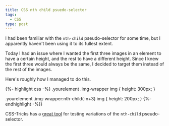 ```yaml
---
title: CSS nth child psuedo-selector
tags:
  - CSS
type: post
---
```


I had been familiar with the <code>nth-child</code> pseudo-selector for some time, but I apparently haven't been using it to its fullest extent. 

Today I had an issue where I wanted the first three images in an element to have a certain height, and the rest to have a different height. Since I knew the first three would always be the same, I decided to target them instead of the rest of the images.

Here's roughly how I managed to do this.

{%- highlight css -%}
.yourelement .img-wrapper img {
  height: 300px;
}

.yourelement .img-wrapper:nth-child(-n+3) img {
  height: 200px;
}
{%- endhighlight -%}}

CSS-Tricks has a <a href="https://css-tricks.com/examples/nth-child-tester/">great tool</a> for testing variations of the <code>nth-child</code> pseudo-selector.

